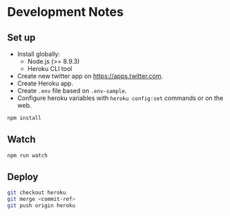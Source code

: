 # Development Notes
## Set up
- Install globally:
    - Node.js (>= 8.9.3)
    - Heroku CLI tool
- Create new twitter app on <https://apps.twitter.com>.
- Create Heroku app.
- Create `.env` file based on `.env-sample`.
- Configure heroku variables with ``heroku config:set`` commands or on the web.

```sh
npm install
```

## Watch

```sh
npm run watch
```

## Deploy

```sh
git checkout heroku
git merge <commit-ref>
git push origin heroku
```
